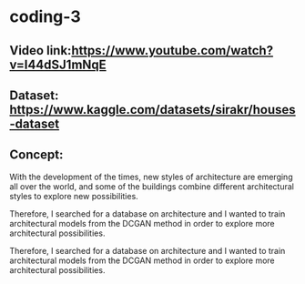 # coding-3

## Video link:https://www.youtube.com/watch?v=I44dSJ1mNqE

## Dataset: https://www.kaggle.com/datasets/sirakr/houses-dataset

## Concept: 

With the development of the times, new styles of architecture are emerging all over the world, and some of the buildings combine different architectural styles to explore new possibilities.

Therefore, I searched for a database on architecture and I wanted to train architectural models from the DCGAN method in order to explore more architectural possibilities.


Therefore, I searched for a database on architecture and I wanted to train architectural models from the DCGAN method in order to explore more architectural possibilities.

